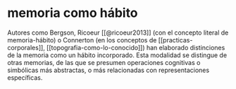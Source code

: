 # memoria como hábito
Autores como Bergson, Ricoeur [[@ricoeur2013]] (con el concepto literal de memoria-hábito) o Connerton (en los conceptos de [[practicas-corporales]], [[topografia-como-lo-conocido]]) han elaborado distinciones de la memoria como un hábito incorporado. Esta modalidad se distingue de otras memorias, de las que se presumen operaciones cognitivas o simbólicas más abstractas, o más relacionadas con representaciones específicas.
